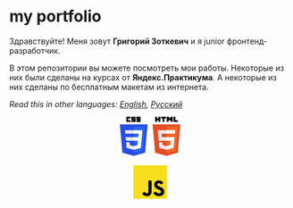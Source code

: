# my portfolio
Здравствуйте! Меня зовут **Григорий Зоткевич** и я junior фронтенд-разработчик. 

В этом репозитории вы можете посмотреть мои работы. Некоторые из них были сделаны на курсах от **Яндекс.Практикума**.
А некоторые из них сделаны по бесплатным макетам из интернета.

*Read this in other languages: [English](README.md), [Русский](README.ru.md)*
<p align="center">
  <img src="https://github.com/quis0/my-portfolio/blob/master/images/CSS3HTML5-logo.svg" alt="" height="70px">
</p>
<p align="center">
  <img src="https://github.com/quis0/my-portfolio/blob/master/images/JS-logo.svg" alt="" width="60px" height="60px">
</p>

